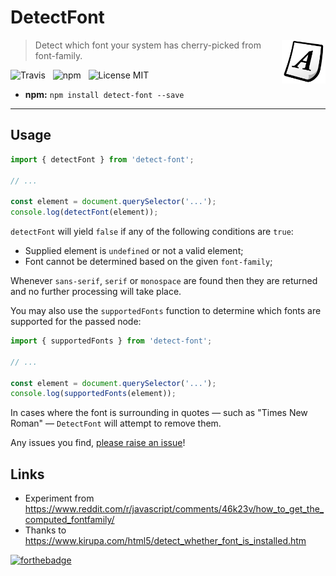 # DetectFont

<img src="media/font.png" align="right" width="70" />

> Detect which font your system has cherry-picked from font-family.

![Travis](http://img.shields.io/travis/Wildhoney/DetectFont.svg?style=flat-square)
&nbsp;
![npm](http://img.shields.io/npm/v/detect-font.svg?style=flat-square)
&nbsp;
![License MIT](http://img.shields.io/badge/License-MIT-lightgrey.svg?style=flat-square)

* **npm:** `npm install detect-font --save`

---

## Usage

```javascript
import { detectFont } from 'detect-font';

// ...

const element = document.querySelector('...');
console.log(detectFont(element));
```

`detectFont` will yield `false` if any of the following conditions are `true`:

* Supplied element is `undefined` or not a valid element;
* Font cannot be determined based on the given `font-family`;

Whenever `sans-serif`, `serif` or `monospace` are found then they are returned and no further processing will take place.

You may also use the `supportedFonts` function to determine which fonts are supported for the passed node:

```javascript
import { supportedFonts } from 'detect-font';

// ...

const element = document.querySelector('...');
console.log(supportedFonts(element));
```

In cases where the font is surrounding in quotes &mdash; such as "Times New Roman" &mdash; `DetectFont` will attempt to remove them.

Any issues you find, [please raise an issue](https://github.com/Wildhoney/DetectFont/issues/new)!

## Links

* Experiment from https://www.reddit.com/r/javascript/comments/46k23v/how_to_get_the_computed_fontfamily/
* Thanks to https://www.kirupa.com/html5/detect_whether_font_is_installed.htm

[![forthebadge](http://forthebadge.com/images/badges/built-with-love.svg)](http://forthebadge.com)
